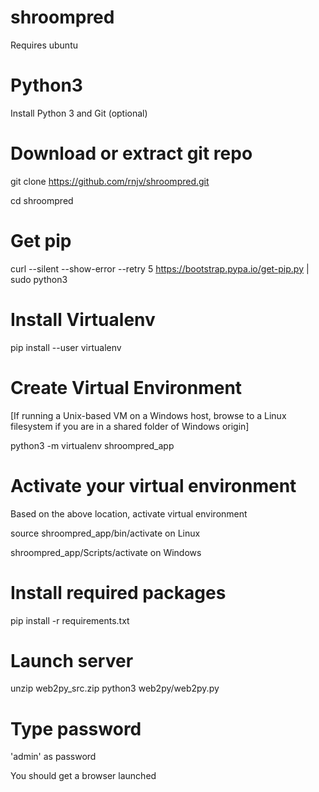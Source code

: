 # shroompred

Requires ubuntu

# Python3

Install Python 3 and Git (optional)

# Download or extract git repo

git clone https://github.com/rnjv/shroompred.git

cd shroompred

# Get pip

curl --silent --show-error --retry 5 https://bootstrap.pypa.io/get-pip.py | sudo python3

# Install Virtualenv

pip install --user virtualenv

# Create Virtual Environment

[If running a Unix-based VM on a Windows host, browse to a Linux filesystem if you are in a shared folder of Windows origin]

python3 -m virtualenv shroompred_app

# Activate your virtual environment

Based on the above location, activate virtual environment

source shroompred_app/bin/activate on Linux

shroompred_app/Scripts/activate on Windows

# Install required packages

pip install -r requirements.txt

# Launch server

unzip web2py_src.zip
python3 web2py/web2py.py

# Type password
'admin' as password

You should get a browser launched
